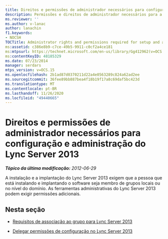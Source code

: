 ```yaml
---
title: Direitos e permissões de administrador necessários para configuração e administração
description: Permissões e direitos de administrador necessários para a configuração e a administração.
ms.reviewer: ''
ms.author: v-lanac
author: lanachin
f1.keywords:
- NOCSH
TOCTitle: Administrator rights and permissions required for setup and administration
ms:assetid: c386e8b9-c7ce-49b5-9911-c0cf2a4ce181
ms:mtpsurl: https://technet.microsoft.com/en-us/library/Gg412962(v=OCS.15)
ms:contentKeyID: 48185329
ms.date: 07/23/2014
manager: serdars
mtps_version: v=OCS.15
ms.openlocfilehash: 2b1ad87d0370211d22a4e0563289c824a62ad2ee
ms.sourcegitcommit: 36fee89bb887bea4f18b19f17a8c69daf5bc423d
ms.translationtype: MT
ms.contentlocale: pt-BR
ms.lasthandoff: 11/26/2020
ms.locfileid: "49440665"
---
```

# <a name="administrator-rights-and-permissions-required-for-setup-and-administration-of-lync-server-2013"></a>Direitos e permissões de administrador necessários para configuração e administração do Lync Server 2013

<div data-xmlns="http://www.w3.org/1999/xhtml">

<div class="topic" data-xmlns="http://www.w3.org/1999/xhtml" data-msxsl="urn:schemas-microsoft-com:xslt" data-cs="https://msdn.microsoft.com/">

<div data-asp="https://msdn2.microsoft.com/asp">



</div>

<div id="mainSection">

<div id="mainBody">

<span> </span>

_**Tópico da última modificação:** 2012-06-29_

A instalação e a implantação do Lync Server 2013 exigem que a pessoa que está instalando e implantando o software seja membro de grupos locais ou no nível do domínio. As ferramentas administrativas do Lync Server 2013 podem exigir permissões adicionais.

<div>

## <a name="in-this-section"></a>Nesta seção

  - [Requisitos de associação ao grupo para Lync Server 2013](lync-server-2013-group-membership-requirements.md)

  - [Delegar permissões de configuração no Lync Server 2013](lync-server-2013-delegate-setup-permissions.md)

</div>

</div>

<span> </span>

</div>

</div>

</div>

